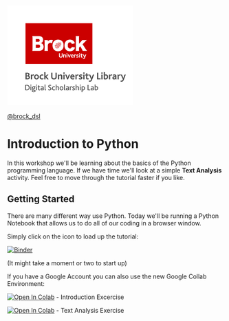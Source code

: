 ![DSL Logo](dsl_logo.png)

[@brock_dsl](https://twitter.com/brock_dsl)


# Introduction to Python

In this workshop we'll be learning about the basics of the Python programming language. If we have time we'll look at a simple **Text Analysis** activity. Feel free to move through the tutorial faster if you like.


## Getting Started

There are many different way use Python. Today we'll be running a Python Notebook that allows us to do all of our coding in a browser window.

Simply click on the icon to load up the tutorial:

[![Binder](https://mybinder.org/badge_logo.svg)](https://mybinder.org/v2/gh/BrockDSL/Intro_to_Python_Workshop/master)

(It might take a moment or two to start up)



If you have a Google Account you can also use the new Google Collab Environment:

[![Open In Colab](https://colab.research.google.com/assets/colab-badge.svg)](https://colab.research.google.com/github/BrockDSL/Intro_to_Python_Workshop/blob/master/01_intro.ipynb) - Introduction Excercise

[![Open In Colab](https://colab.research.google.com/assets/colab-badge.svg)](https://colab.research.google.com/github/BrockDSL/Intro_to_Python_Workshop/blob/master/.ipynb_checkpoints/02_text_analysis-checkpoint.ipynb) - Text Analysis Exercise




